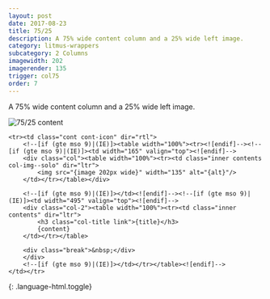 ```yaml
---
layout: post
date: 2017-08-23
title: 75/25
description: A 75% wide content column and a 25% wide left image.
category: litmus-wrappers
subcategory: 2 Columns
imagewidth: 202
imagerender: 135
trigger: col75
order: 7
---
```


A 75% wide content column and a 25% wide left image.

![75/25 content]({{site.image_path}}/{{page.category}}/7525.jpg)

~~~
<tr><td class="cont cont-icon" dir="rtl">
    <!--[if (gte mso 9)|(IE)]><table width="100%"><tr><![endif]--><!--[if (gte mso 9)|(IE)]><td width="165" valign="top"><![endif]-->
    <div class="col"><table width="100%"><tr><td class="inner contents col-img--solo" dir="ltr">
        <img src="{image 202px wide}" width="135" alt="{alt}"/>
    </td></tr></table></div>
    
    <!--[if (gte mso 9)|(IE)]></td><![endif]--><!--[if (gte mso 9)|(IE)]><td width="495" valign="top"><![endif]-->
    <div class="col-2"><table width="100%"><tr><td class="inner contents" dir="ltr">
        <h3 class="col-title link">{title}</h3>
        {content}
    </td></tr></table>
        
    <div class="break">&nbsp;</div>
    </div>
    <!--[if (gte mso 9)|(IE)]></td></tr></table><![endif]-->
</td></tr>

~~~
{: .language-html.toggle}

